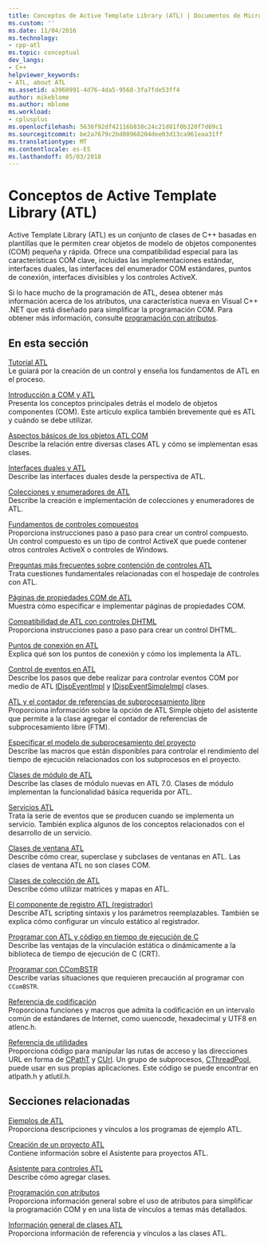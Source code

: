 ```yaml
---
title: Conceptos de Active Template Library (ATL) | Documentos de Microsoft
ms.custom: ''
ms.date: 11/04/2016
ms.technology:
- cpp-atl
ms.topic: conceptual
dev_langs:
- C++
helpviewer_keywords:
- ATL, about ATL
ms.assetid: a3960991-4d76-4da5-9568-3fa7fde53ff4
author: mikeblome
ms.author: mblome
ms.workload:
- cplusplus
ms.openlocfilehash: 5636f92df42116b838c24c21d81f0b320f7d69c1
ms.sourcegitcommit: be2a7679c2bd80968204dee03d13ca961eaa31ff
ms.translationtype: MT
ms.contentlocale: es-ES
ms.lasthandoff: 05/03/2018
---
```

# <a name="active-template-library-atl-concepts"></a>Conceptos de Active Template Library (ATL)
Active Template Library (ATL) es un conjunto de clases de C++ basadas en plantillas que le permiten crear objetos de modelo de objetos componentes (COM) pequeña y rápida. Ofrece una compatibilidad especial para las características COM clave, incluidas las implementaciones estándar, interfaces duales, las interfaces del enumerador COM estándares, puntos de conexión, interfaces divisibles y los controles ActiveX.  
  
 Si lo hace mucho de la programación de ATL, desea obtener más información acerca de los atributos, una característica nueva en Visual C++ .NET que está diseñado para simplificar la programación COM. Para obtener más información, consulte [programación con atributos](../windows/attributed-programming-concepts.md).  
  
## <a name="in-this-section"></a>En esta sección  
 [Tutorial ATL](../atl/active-template-library-atl-tutorial.md)  
 Le guiará por la creación de un control y enseña los fundamentos de ATL en el proceso.  
  
 [Introducción a COM y ATL](../atl/introduction-to-com-and-atl.md)  
 Presenta los conceptos principales detrás el modelo de objetos componentes (COM). Este artículo explica también brevemente qué es ATL y cuándo se debe utilizar.  
  
 [Aspectos básicos de los objetos ATL COM](../atl/fundamentals-of-atl-com-objects.md)  
 Describe la relación entre diversas clases ATL y cómo se implementan esas clases.  
  
 [Interfaces duales y ATL](../atl/dual-interfaces-and-atl.md)  
 Describe las interfaces duales desde la perspectiva de ATL.  
  
 [Colecciones y enumeradores de ATL](../atl/atl-collections-and-enumerators.md)  
 Describe la creación e implementación de colecciones y enumeradores de ATL.  
  
 [Fundamentos de controles compuestos](../atl/atl-composite-control-fundamentals.md)  
 Proporciona instrucciones paso a paso para crear un control compuesto. Un control compuesto es un tipo de control ActiveX que puede contener otros controles ActiveX o controles de Windows.  
  
 [Preguntas más frecuentes sobre contención de controles ATL](../atl/atl-control-containment-faq.md)  
 Trata cuestiones fundamentales relacionadas con el hospedaje de controles con ATL.  
  
 [Páginas de propiedades COM de ATL](../atl/atl-com-property-pages.md)  
 Muestra cómo especificar e implementar páginas de propiedades COM.  
  
 [Compatibilidad de ATL con controles DHTML](../atl/atl-support-for-dhtml-controls.md)  
 Proporciona instrucciones paso a paso para crear un control DHTML.  
  
 [Puntos de conexión en ATL](../atl/atl-connection-points.md)  
 Explica qué son los puntos de conexión y cómo los implementa la ATL.  
  
 [Control de eventos en ATL](../atl/event-handling-and-atl.md)  
 Describe los pasos que debe realizar para controlar eventos COM por medio de ATL [IDispEventImpl](../atl/reference/idispeventimpl-class.md) y [IDispEventSimpleImpl](../atl/reference/idispeventsimpleimpl-class.md) clases.  
  
 [ATL y el contador de referencias de subprocesamiento libre](../atl/atl-and-the-free-threaded-marshaler.md)  
 Proporciona información sobre la opción de ATL Simple objeto del asistente que permite a la clase agregar el contador de referencias de subprocesamiento libre (FTM).  
  
 [Especificar el modelo de subprocesamiento del proyecto](../atl/specifying-the-threading-model-for-a-project-atl.md)  
 Describe las macros que están disponibles para controlar el rendimiento del tiempo de ejecución relacionados con los subprocesos en el proyecto.  
  
 [Clases de módulo de ATL](../atl/atl-module-classes.md)  
 Describe las clases de módulo nuevas en ATL 7.0. Clases de módulo implementan la funcionalidad básica requerida por ATL.  
  
 [Servicios ATL](../atl/atl-services.md)  
 Trata la serie de eventos que se producen cuando se implementa un servicio. También explica algunos de los conceptos relacionados con el desarrollo de un servicio.  
  
 [Clases de ventana ATL](../atl/atl-window-classes.md)  
 Describe cómo crear, superclase y subclases de ventanas en ATL. Las clases de ventana ATL no son clases COM.  
  
 [Clases de colección de ATL](../atl/atl-collection-classes.md)  
 Describe cómo utilizar matrices y mapas en ATL.  
  
 [El componente de registro ATL (registrador)](../atl/atl-registry-component-registrar.md)  
 Describe ATL scripting sintaxis y los parámetros reemplazables. También se explica cómo configurar un vínculo estático al registrador.  
  
 [Programar con ATL y código en tiempo de ejecución de C](../atl/programming-with-atl-and-c-run-time-code.md)  
 Describe las ventajas de la vinculación estática o dinámicamente a la biblioteca de tiempo de ejecución de C (CRT).  
  
 [Programar con CComBSTR](../atl/programming-with-ccombstr-atl.md)  
 Describe varias situaciones que requieren precaución al programar con `CComBSTR`.  
  
 [Referencia de codificación](../atl/atl-encoding-reference.md)  
 Proporciona funciones y macros que admita la codificación en un intervalo común de estándares de Internet, como uuencode, hexadecimal y UTF8 en atlenc.h.  
  
 [Referencia de utilidades](../atl/atl-utilities-reference.md)  
 Proporciona código para manipular las rutas de acceso y las direcciones URL en forma de [CPathT](../atl/reference/cpatht-class.md) y [CUrl](../atl/reference/curl-class.md). Un grupo de subprocesos, [CThreadPool](../atl/reference/cthreadpool-class.md), puede usar en sus propias aplicaciones. Este código se puede encontrar en atlpath.h y atlutil.h.  
  
## <a name="related-sections"></a>Secciones relacionadas  
 [Ejemplos de ATL](../visual-cpp-samples.md)  
 Proporciona descripciones y vínculos a los programas de ejemplo ATL.  
  
 [Creación de un proyecto ATL](../atl/reference/creating-an-atl-project.md)  
 Contiene información sobre el Asistente para proyectos ATL.  
  
 [Asistente para controles ATL](../atl/reference/atl-control-wizard.md)  
 Describe cómo agregar clases.  
  
 [Programación con atributos](../windows/attributed-programming-concepts.md)  
 Proporciona información general sobre el uso de atributos para simplificar la programación COM y en una lista de vínculos a temas más detallados.  
  
 [Información general de clases ATL](../atl/atl-class-overview.md)  
 Proporciona información de referencia y vínculos a las clases ATL.

